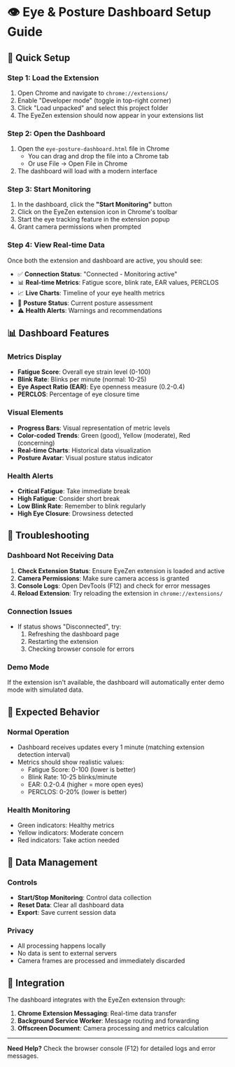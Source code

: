 # 👁️ Eye & Posture Dashboard Setup Guide

## 🚀 Quick Setup

### Step 1: Load the Extension
1. Open Chrome and navigate to `chrome://extensions/`
2. Enable "Developer mode" (toggle in top-right corner)
3. Click "Load unpacked" and select this project folder
4. The EyeZen extension should now appear in your extensions list

### Step 2: Open the Dashboard
1. Open the `eye-posture-dashboard.html` file in Chrome
   - You can drag and drop the file into a Chrome tab
   - Or use File → Open File in Chrome
2. The dashboard will load with a modern interface

### Step 3: Start Monitoring
1. In the dashboard, click the **"Start Monitoring"** button
2. Click on the EyeZen extension icon in Chrome's toolbar
3. Start the eye tracking feature in the extension popup
4. Grant camera permissions when prompted

### Step 4: View Real-time Data
Once both the extension and dashboard are active, you should see:
- ✅ **Connection Status**: "Connected - Monitoring active"
- 📊 **Real-time Metrics**: Fatigue score, blink rate, EAR values, PERCLOS
- 📈 **Live Charts**: Timeline of your eye health metrics
- 🧍 **Posture Status**: Current posture assessment
- ⚠️ **Health Alerts**: Warnings and recommendations

## 📊 Dashboard Features

### Metrics Display
- **Fatigue Score**: Overall eye strain level (0-100)
- **Blink Rate**: Blinks per minute (normal: 10-25)
- **Eye Aspect Ratio (EAR)**: Eye openness measure (0.2-0.4)
- **PERCLOS**: Percentage of eye closure time

### Visual Elements
- **Progress Bars**: Visual representation of metric levels
- **Color-coded Trends**: Green (good), Yellow (moderate), Red (concerning)
- **Real-time Charts**: Historical data visualization
- **Posture Avatar**: Visual posture status indicator

### Health Alerts
- **Critical Fatigue**: Take immediate break
- **High Fatigue**: Consider short break
- **Low Blink Rate**: Remember to blink regularly
- **High Eye Closure**: Drowsiness detected

## 🔧 Troubleshooting

### Dashboard Not Receiving Data
1. **Check Extension Status**: Ensure EyeZen extension is loaded and active
2. **Camera Permissions**: Make sure camera access is granted
3. **Console Logs**: Open DevTools (F12) and check for error messages
4. **Reload Extension**: Try reloading the extension in `chrome://extensions/`

### Connection Issues
- If status shows "Disconnected", try:
  1. Refreshing the dashboard page
  2. Restarting the extension
  3. Checking browser console for errors

### Demo Mode
If the extension isn't available, the dashboard will automatically enter demo mode with simulated data.

## 🎯 Expected Behavior

### Normal Operation
- Dashboard receives updates every 1 minute (matching extension detection interval)
- Metrics should show realistic values:
  - Fatigue Score: 0-100 (lower is better)
  - Blink Rate: 10-25 blinks/minute
  - EAR: 0.2-0.4 (higher = more open eyes)
  - PERCLOS: 0-20% (lower is better)

### Health Monitoring
- Green indicators: Healthy metrics
- Yellow indicators: Moderate concern
- Red indicators: Take action needed

## 📝 Data Management

### Controls
- **Start/Stop Monitoring**: Control data collection
- **Reset Data**: Clear all dashboard data
- **Export**: Save current session data

### Privacy
- All processing happens locally
- No data is sent to external servers
- Camera frames are processed and immediately discarded

## 🔗 Integration

The dashboard integrates with the EyeZen extension through:
1. **Chrome Extension Messaging**: Real-time data transfer
2. **Background Service Worker**: Message routing and forwarding
3. **Offscreen Document**: Camera processing and metrics calculation

---

**Need Help?** Check the browser console (F12) for detailed logs and error messages.